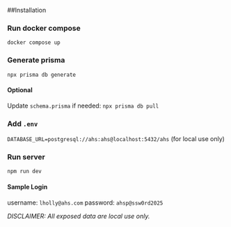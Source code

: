 ##Installation

### Run docker compose
`docker compose up`

### Generate prisma
`npx prisma db generate`

#### Optional
Update `schema.prisma` if needed: `npx prisma db pull` 

### Add `.env`
`DATABASE_URL=postgresql://ahs:ahs@localhost:5432/ahs`
(for local use only)

### Run server
`npm run dev`

#### Sample Login
username: `lholly@ahs.com`
password: `ahsp@ssw0rd2025`

_DISCLAIMER: All exposed data are local use only._
